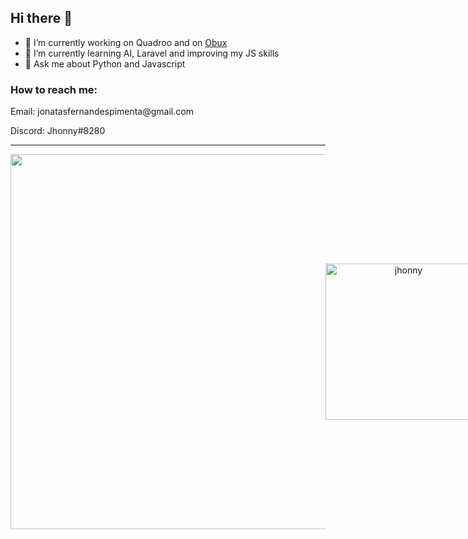 ## Hi there 👋

- 🔭 I’m currently working on Quadroo and on [Obux](https://github.com/jonatasfernandespimenta/Obux)
- 🌱 I’m currently learning AI, Laravel and improving my JS skills
- 💬 Ask me about Python and Javascript

### How to reach me: 
 <p>Email: jonatasfernandespimenta@gmail.com</p>
 <p>Discord: Jhonny#8280</p>

<hr>

<p align="center" style="display: flex; align-items: center; justify-content: space-around">
<img width=600 src="https://github-readme-stats.vercel.app/api?username=jonatasfernandespimenta&theme=blueberry&show_icons=true" />
 
<img width=250 src="https://github-readme-stats.vercel.app/api/top-langs?username=jonatasfernandespimenta&show_icons=true&theme=blueberry&hide_border=true&cache_seconds=1800&locale=en" alt="jhonny" />

  </p>

